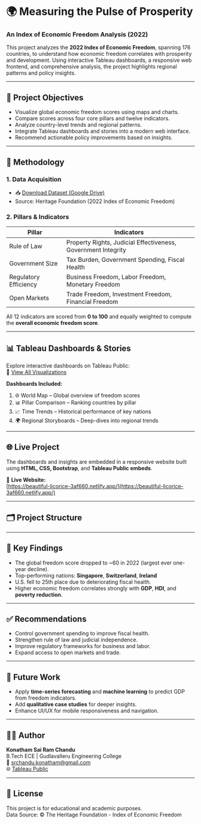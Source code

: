 # 🌍 Measuring the Pulse of Prosperity  
### An Index of Economic Freedom Analysis (2022)

This project analyzes the **2022 Index of Economic Freedom**, spanning 176 countries, to understand how economic freedom correlates with prosperity and development. Using interactive Tableau dashboards, a responsive web frontend, and comprehensive analysis, the project highlights regional patterns and policy insights.

---

## 📌 Project Objectives

- Visualize global economic freedom scores using maps and charts.
- Compare scores across four core pillars and twelve indicators.
- Analyze country-level trends and regional patterns.
- Integrate Tableau dashboards and stories into a modern web interface.
- Recommend actionable policy improvements based on insights.

---

## 🧩 Methodology

### 1. **Data Acquisition**  
- 📥 [Download Dataset (Google Drive)](https://drive.google.com/file/d/1EBIa1LtM3Ni2Uh3nekLB6wt3263Q3NeX/view)  
- Source: Heritage Foundation (2022 Index of Economic Freedom)  

### 2. **Pillars & Indicators**

| Pillar                | Indicators                                                             |
|------------------------|------------------------------------------------------------------------|
| Rule of Law            | Property Rights, Judicial Effectiveness, Government Integrity         |
| Government Size        | Tax Burden, Government Spending, Fiscal Health                        |
| Regulatory Efficiency  | Business Freedom, Labor Freedom, Monetary Freedom                     |
| Open Markets           | Trade Freedom, Investment Freedom, Financial Freedom                  |

All 12 indicators are scored from **0 to 100** and equally weighted to compute the **overall economic freedom score**.

---

## 📊 Tableau Dashboards & Stories

Explore interactive dashboards on Tableau Public:  
🔗 [View All Visualizations](https://public.tableau.com/app/profile/konatham.sai.ram.chandu/vizzes)

**Dashboards Included:**
1. 🌐 World Map – Global overview of freedom scores  
2. 📊 Pillar Comparison – Ranking countries by pillar  
3. 📈 Time Trends – Historical performance of key nations  
4. 🌍 Regional Storyboards – Deep-dives into regional trends  

---

## 🌐 Live Project

The dashboards and insights are embedded in a responsive website built using **HTML, CSS, Bootstrap**, and **Tableau Public embeds**.

🔗 **Live Website:**  
[https://beautiful-licorice-3af660.netlify.app/](https://beautiful-licorice-3af660.netlify.app/)

---

## 🗂 Project Structure


---

## 📌 Key Findings

- The global freedom score dropped to ~60 in 2022 (largest ever one-year decline).
- Top-performing nations: **Singapore**, **Switzerland**, **Ireland**
- U.S. fell to 25th place due to deteriorating fiscal health.
- Higher economic freedom correlates strongly with **GDP**, **HDI**, and **poverty reduction**.

---

## ✅ Recommendations

- Control government spending to improve fiscal health.
- Strengthen rule of law and judicial independence.
- Improve regulatory frameworks for business and labor.
- Expand access to open markets and trade.

---

## 🚀 Future Work

- Apply **time-series forecasting** and **machine learning** to predict GDP from freedom indicators.
- Add **qualitative case studies** for deeper insights.
- Enhance UI/UX for mobile responsiveness and navigation.

---

## 👨‍💻 Author

**Konatham Sai Ram Chandu**  
B.Tech ECE | Gudlavalleru Engineering College  
📧 srchandu.konatham@gmail.com  
🌐 [Tableau Public](https://public.tableau.com/app/profile/konatham.sai.ram.chandu/vizzes)

---

## 📃 License

This project is for educational and academic purposes.  
Data Source: © The Heritage Foundation - Index of Economic Freedom
